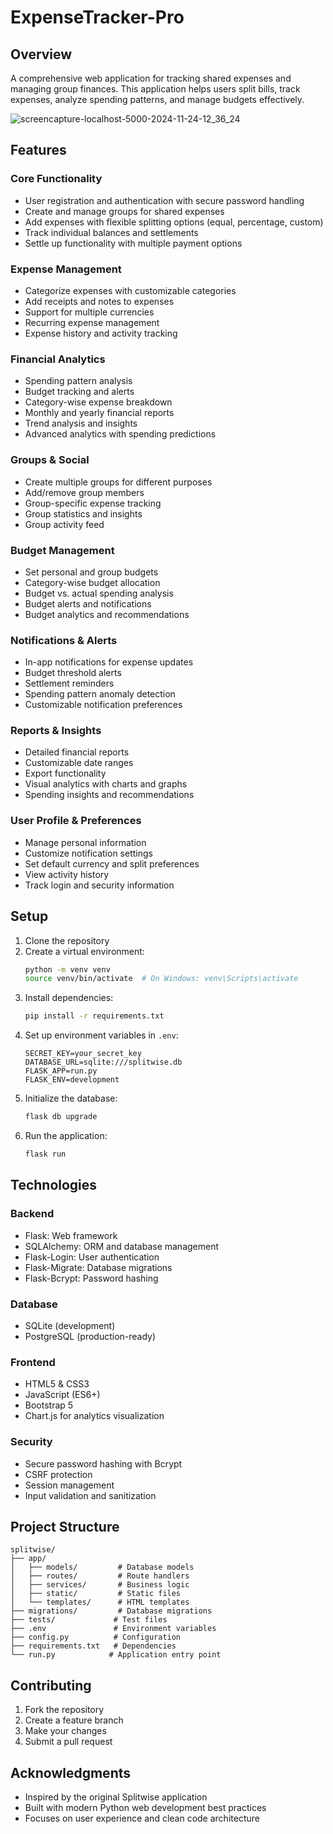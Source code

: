 # ExpenseTracker-Pro

## Overview
A comprehensive web application for tracking shared expenses and managing group finances. This application helps users split bills, track expenses, analyze spending patterns, and manage budgets effectively.


![screencapture-localhost-5000-2024-11-24-12_36_24](https://github.com/user-attachments/assets/6bba2033-3e04-445d-8fe9-b7f51848eccf)


## Features

### Core Functionality
- User registration and authentication with secure password handling
- Create and manage groups for shared expenses
- Add expenses with flexible splitting options (equal, percentage, custom)
- Track individual balances and settlements
- Settle up functionality with multiple payment options

### Expense Management
- Categorize expenses with customizable categories
- Add receipts and notes to expenses
- Support for multiple currencies
- Recurring expense management
- Expense history and activity tracking

### Financial Analytics
- Spending pattern analysis
- Budget tracking and alerts
- Category-wise expense breakdown
- Monthly and yearly financial reports
- Trend analysis and insights
- Advanced analytics with spending predictions

### Groups & Social
- Create multiple groups for different purposes
- Add/remove group members
- Group-specific expense tracking
- Group statistics and insights
- Group activity feed

### Budget Management
- Set personal and group budgets
- Category-wise budget allocation
- Budget vs. actual spending analysis
- Budget alerts and notifications
- Budget analytics and recommendations

### Notifications & Alerts
- In-app notifications for expense updates
- Budget threshold alerts
- Settlement reminders
- Spending pattern anomaly detection
- Customizable notification preferences

### Reports & Insights
- Detailed financial reports
- Customizable date ranges
- Export functionality
- Visual analytics with charts and graphs
- Spending insights and recommendations

### User Profile & Preferences
- Manage personal information
- Customize notification settings
- Set default currency and split preferences
- View activity history
- Track login and security information

## Setup
1. Clone the repository
2. Create a virtual environment:
   ```bash
   python -m venv venv
   source venv/bin/activate  # On Windows: venv\Scripts\activate
   ```
3. Install dependencies:
   ```bash
   pip install -r requirements.txt
   ```
4. Set up environment variables in `.env`:
   ```
   SECRET_KEY=your_secret_key
   DATABASE_URL=sqlite:///splitwise.db
   FLASK_APP=run.py
   FLASK_ENV=development
   ```
5. Initialize the database:
   ```bash
   flask db upgrade
   ```
6. Run the application:
   ```bash
   flask run
   ```

## Technologies
### Backend
- Flask: Web framework
- SQLAlchemy: ORM and database management
- Flask-Login: User authentication
- Flask-Migrate: Database migrations
- Flask-Bcrypt: Password hashing

### Database
- SQLite (development)
- PostgreSQL (production-ready)

### Frontend
- HTML5 & CSS3
- JavaScript (ES6+)
- Bootstrap 5
- Chart.js for analytics visualization

### Security
- Secure password hashing with Bcrypt
- CSRF protection
- Session management
- Input validation and sanitization

## Project Structure
```
splitwise/
├── app/
│   ├── models/         # Database models
│   ├── routes/         # Route handlers
│   ├── services/       # Business logic
│   ├── static/         # Static files
│   └── templates/      # HTML templates
├── migrations/         # Database migrations
├── tests/             # Test files
├── .env               # Environment variables
├── config.py          # Configuration
├── requirements.txt   # Dependencies
└── run.py            # Application entry point
```

## Contributing
1. Fork the repository
2. Create a feature branch
3. Make your changes
4. Submit a pull request


## Acknowledgments
- Inspired by the original Splitwise application
- Built with modern Python web development best practices
- Focuses on user experience and clean code architecture
